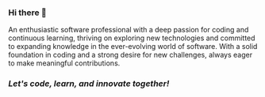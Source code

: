 ### Hi there 👋

<!--
**spatelsuy/spatelsuy** is a ✨ _special_ ✨ repository because its `README.md` (this file) appears on your GitHub profile.

Here are some ideas to get you started:

- 🔭 I’m currently working on ...
- 🌱 I’m currently learning ...
- 👯 I’m looking to collaborate on ...
- 🤔 I’m looking for help with ...
- 💬 Ask me about ...
- 📫 How to reach me: ...
- 😄 Pronouns: ...
- ⚡ Fun fact: ...
-->

An enthusiastic software professional with a deep passion for coding and continuous learning, thriving on exploring new technologies and committed to expanding knowledge in the ever-evolving world of software. With a solid foundation in coding and a strong desire for new challenges, always eager to make meaningful contributions.

### ***Let's code, learn, and innovate together!***
